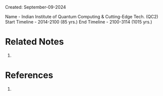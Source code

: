Created: September-09-2024

Name - Indian Institute of Quantum Computing & Cutting-Edge Tech. (QC2)
Start Timeline - 2014-2100 (85 yrs.)
End Timeline - 2100-3114 (1015 yrs.)

# Related Notes

1. 
# References

1. 
